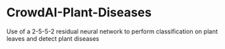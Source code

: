 # CrowdAI-Plant-Diseases
Use of a 2-5-5-2 residual neural network to perform classification on plant leaves and detect plant diseases
